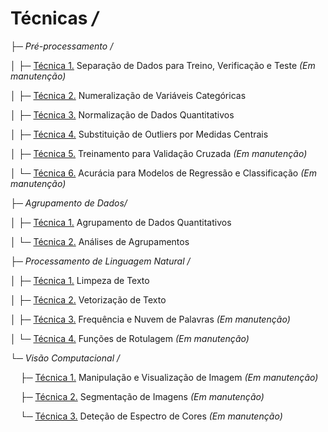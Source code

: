 # Técnicas */*

├─ *Pré-processamento /*

│&nbsp;├─ [Técnica 1.]() Separação de Dados para Treino, Verificação e Teste *(Em manutenção)*

│&nbsp;├─ [Técnica 2.](https://github.com/alexandre11aa/notebooks/blob/main/techniques/preprocessing/numeralizacao_de_variaveis_categoricas.ipynb) Numeralização de Variáveis Categóricas

│&nbsp;├─ [Técnica 3.](https://github.com/alexandre11aa/notebooks/blob/main/techniques/preprocessing/normalizacao_de_dados.ipynb) Normalização de Dados Quantitativos

│&nbsp;├─ [Técnica 4.](https://github.com/alexandre11aa/notebooks/blob/main/techniques/preprocessing/substituicao_por_medidas_centrais.ipynb) Substituição de Outliers por Medidas Centrais

│&nbsp;├─ [Técnica 5.]() Treinamento para Validação Cruzada *(Em manutenção)*

│&nbsp;└─ [Técnica 6.]() Acurácia para Modelos de Regressão e Classificação *(Em manutenção)*

├─ *Agrupamento de Dados/*

│&nbsp;├─ [Técnica 1.](https://github.com/alexandre11aa/notebooks/blob/main/techniques/cluster/agrupamento_de_dados.ipynb) Agrupamento de Dados Quantitativos

│&nbsp;└─ [Técnica 2.](https://github.com/alexandre11aa/notebooks/blob/main/techniques/cluster/analises_de_agrupamentos.ipynb) Análises de Agrupamentos

├─ *Processamento de Linguagem Natural /*

│&nbsp;├─ [Técnica 1.](https://github.com/alexandre11aa/notebooks/blob/main/techniques/nlp/limpeza_de_texto.ipynb) Limpeza de Texto

│&nbsp;├─ [Técnica 2.](https://github.com/alexandre11aa/notebooks/blob/main/techniques/nlp/vetorizacao_de_texto.ipynb) Vetorização de Texto

│&nbsp;├─ [Técnica 3.]() Frequência e Nuvem de Palavras *(Em manutenção)*

│&nbsp;└─ [Técnica 4.]() Funções de Rotulagem *(Em manutenção)*

└─ *Visão Computacional /*

&nbsp;&nbsp;&nbsp; ├─ [Técnica 1.]() Manipulação e Visualização de Imagem *(Em manutenção)*

&nbsp;&nbsp;&nbsp; ├─ [Técnica 2.]() Segmentação de Imagens *(Em manutenção)*

&nbsp;&nbsp;&nbsp; └─ [Técnica 3.]() Deteção de Espectro de Cores *(Em manutenção)*
